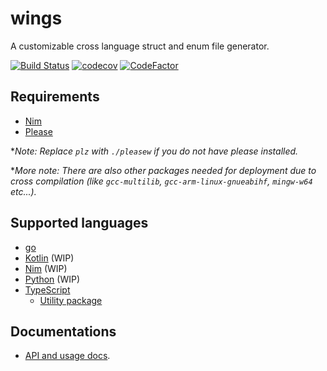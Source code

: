# wings

A customizable cross language struct and enum file generator.

[![Build Status](https://travis-ci.org/binhonglee/wings.svg?branch=master)](https://travis-ci.org/binhonglee/wings)
[![codecov](https://codecov.io/gh/binhonglee/wings/branch/master/graph/badge.svg)](https://codecov.io/gh/binhonglee/wings)
[![CodeFactor](https://www.codefactor.io/repository/github/binhonglee/wings/badge)](https://www.codefactor.io/repository/github/binhonglee/wings)

## Requirements

- [Nim](https://nim-lang.org/)
- [Please](https://please.build)


\*_Note: Replace `plz` with `./pleasew` if you do not have please installed._

\*_More note: There are also other packages needed for deployment due to cross compilation (like `gcc-multilib`, `gcc-arm-linux-gnueabihf`, `mingw-w64` etc...)._

## Supported languages

- [go](http://golang.org/)
- [Kotlin](https://kotlinlang.org) (WIP)
- [Nim](https://nim-lang.org/) (WIP)
- [Python](https://www.python.org/) (WIP)
- [TypeScript](https://www.typescriptlang.org)
    - [Utility package](https://github.com/binhonglee/wings-ts-util)

## Documentations

- [API and usage docs](https://wings.sh).
